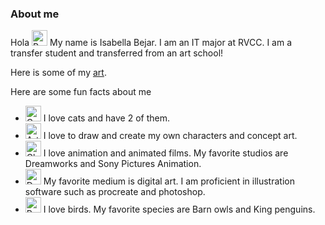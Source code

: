 ### About me


Hola <img src="https://raw.githubusercontent.com/Tarikul-Islam-Anik/Animated-Fluent-Emojis/master/Emojis/Activities/Party%20Popper.png" alt="Party Popper" width="25" height="25" /> My name is Isabella Bejar. I am an IT major at RVCC. I am a transfer student and transferred from an art school!

Here is some of my <a href="https://www.instagram.com/isabearart/">art</a>.

Here are some fun facts about me


<ul>
  <li> <img src="https://raw.githubusercontent.com/Tarikul-Islam-Anik/Animated-Fluent-Emojis/master/Emojis/Animals/Cat.png" alt="Cat" width="25" height="25" /> I love cats and have 2 of them.
 </li> 
    <li>  <img src="https://raw.githubusercontent.com/Tarikul-Islam-Anik/Animated-Fluent-Emojis/master/Emojis/Activities/Artist%20Palette.png" alt="Artist Palette" width="25" height="25" /> I love to draw and create my own characters and concept art. </li> 
  <li> <img src="https://raw.githubusercontent.com/Tarikul-Islam-Anik/Animated-Fluent-Emojis/master/Emojis/Objects/Clapper%20Board.png" alt="Clapper Board" width="25" height="25" /> I love animation and animated films. My favorite studios are Dreamworks and Sony Pictures Animation. 
  <li> <img src="https://raw.githubusercontent.com/Tarikul-Islam-Anik/Animated-Fluent-Emojis/master/Emojis/Objects/Desktop%20Computer.png" alt="Desktop Computer" width="25" height="25" /> My favorite medium is digital art. I am proficient in illustration software such as procreate and photoshop.   </li> 
  <li> <img src="https://raw.githubusercontent.com/Tarikul-Islam-Anik/Animated-Fluent-Emojis/master/Emojis/Animals/Penguin.png" alt="Penguin" width="25" height="25" /> I love birds. My favorite species are Barn owls and King penguins. </li>
	  </li> 
 <ul> 
   
 
